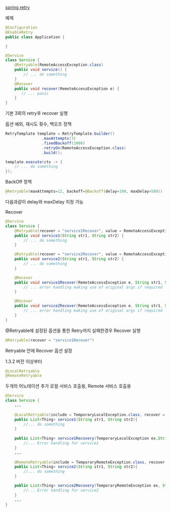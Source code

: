 [spring retry](https://github.com/spring-projects/spring-retry)

예제
```java
@Configuration
@EnableRetry
public class Application {

}

@Service
class Service {
    @Retryable(RemoteAccessException.class)
    public void service() {
        // ... do something
    }
    @Recover
    public void recover(RemoteAccessException e) {
       // ... panic
    }
}
```

기본 3회의 retry후 recover 실행

옵션
예외, 재시도 횟수, 백오프 정책

```java
RetryTemplate template = RetryTemplate.builder()
				.maxAttempts(3)
				.fixedBackoff(1000)
				.retryOn(RemoteAccessException.class)
				.build();

template.execute(ctx -> {
    // ... do something
});
```

BackOff 정책

```java
@Retryable(maxAttempts=12, backoff=@Backoff(delay=100, maxDelay=500))
```

다음과같이 delay와 maxDelay 지정 가능

Recover
```java
@Service
class Service {
    @Retryable(recover = "service1Recover", value = RemoteAccessException.class)
    public void service1(String str1, String str2) {
        // ... do something
    }

    @Retryable(recover = "service2Recover", value = RemoteAccessException.class)
    public void service2(String str1, String str2) {
        // ... do something
    }

    @Recover
    public void service1Recover(RemoteAccessException e, String str1, String str2) {
        // ... error handling making use of original args if required
    }

    @Recover
    public void service2Recover(RemoteAccessException e, String str1, String str2) {
        // ... error handling making use of original args if required
    }
}
```

@Retryable에 설정된 옵션을 통한 Retry까지 실패한경우 Recover 실행
```java
@Retryable(recover = "service1Recover")
```
Retryable 안에 Recover 옵션 설정

1.3.2 버전 이상부터
```java
@LocalRetryable
@RemoteRetryable
```

두개의 어노테이션 추가
로컬 서비스 호출용, Remote 서비스 호출용

```java
@Service
class Service {
    ...
    
    @LocalRetryable(include = TemporaryLocalException.class, recover = "service1Recovery")
    public List<Thing> service1(String str1, String str2){
        //... do something
    }
    
    public List<Thing> service1Recovery(TemporaryLocalException ex,String str1, String str2){
        //... Error handling for service1
    }
    ...
    
    @RemoteRetryable(include = TemporaryRemoteException.class, recover = "service2Recovery")
    public List<Thing> service2(String str1, String str2){
        //... do something
    }

    public List<Thing> service2Recovery(TemporaryRemoteException ex, String str1, String str2){
        //... Error handling for service2
    }
    ...
}
```